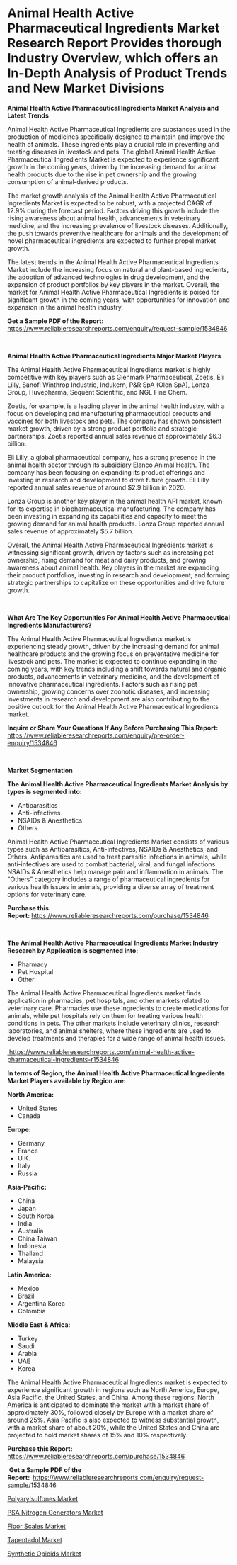 <p><h1>Animal Health Active Pharmaceutical Ingredients Market Research Report Provides thorough Industry Overview, which offers an In-Depth Analysis of Product Trends and New Market Divisions</h1></p><p><strong>Animal Health Active Pharmaceutical Ingredients Market Analysis and Latest Trends</strong></p>
<p><p>Animal Health Active Pharmaceutical Ingredients are substances used in the production of medicines specifically designed to maintain and improve the health of animals. These ingredients play a crucial role in preventing and treating diseases in livestock and pets. The global Animal Health Active Pharmaceutical Ingredients Market is expected to experience significant growth in the coming years, driven by the increasing demand for animal health products due to the rise in pet ownership and the growing consumption of animal-derived products.</p><p>The market growth analysis of the Animal Health Active Pharmaceutical Ingredients Market is expected to be robust, with a projected CAGR of 12.9% during the forecast period. Factors driving this growth include the rising awareness about animal health, advancements in veterinary medicine, and the increasing prevalence of livestock diseases. Additionally, the push towards preventive healthcare for animals and the development of novel pharmaceutical ingredients are expected to further propel market growth.</p><p>The latest trends in the Animal Health Active Pharmaceutical Ingredients Market include the increasing focus on natural and plant-based ingredients, the adoption of advanced technologies in drug development, and the expansion of product portfolios by key players in the market. Overall, the market for Animal Health Active Pharmaceutical Ingredients is poised for significant growth in the coming years, with opportunities for innovation and expansion in the animal health industry.</p></p>
<p><strong>Get a Sample PDF of the Report:&nbsp;</strong> <a href="https://www.reliableresearchreports.com/enquiry/request-sample/1534846">https://www.reliableresearchreports.com/enquiry/request-sample/1534846</a></p>
<p>&nbsp;</p>
<p><strong>Animal Health Active Pharmaceutical Ingredients Major Market Players</strong></p>
<p><p>The Animal Health Active Pharmaceutical Ingredients market is highly competitive with key players such as Glenmark Pharmaceutical, Zoetis, Eli Lilly, Sanofi Winthrop Industrie, Indukern, P&R SpA (Olon SpA), Lonza Group, Huvepharma, Sequent Scientific, and NGL Fine Chem. </p><p>Zoetis, for example, is a leading player in the animal health industry, with a focus on developing and manufacturing pharmaceutical products and vaccines for both livestock and pets. The company has shown consistent market growth, driven by a strong product portfolio and strategic partnerships. Zoetis reported annual sales revenue of approximately $6.3 billion.</p><p>Eli Lilly, a global pharmaceutical company, has a strong presence in the animal health sector through its subsidiary Elanco Animal Health. The company has been focusing on expanding its product offerings and investing in research and development to drive future growth. Eli Lilly reported annual sales revenue of around $2.9 billion in 2020.</p><p>Lonza Group is another key player in the animal health API market, known for its expertise in biopharmaceutical manufacturing. The company has been investing in expanding its capabilities and capacity to meet the growing demand for animal health products. Lonza Group reported annual sales revenue of approximately $5.7 billion.</p><p>Overall, the Animal Health Active Pharmaceutical Ingredients market is witnessing significant growth, driven by factors such as increasing pet ownership, rising demand for meat and dairy products, and growing awareness about animal health. Key players in the market are expanding their product portfolios, investing in research and development, and forming strategic partnerships to capitalize on these opportunities and drive future growth.</p></p>
<p>&nbsp;</p>
<p><strong>What Are The Key Opportunities For Animal Health Active Pharmaceutical Ingredients Manufacturers?</strong></p>
<p><p>The Animal Health Active Pharmaceutical Ingredients market is experiencing steady growth, driven by the increasing demand for animal healthcare products and the growing focus on preventative medicine for livestock and pets. The market is expected to continue expanding in the coming years, with key trends including a shift towards natural and organic products, advancements in veterinary medicine, and the development of innovative pharmaceutical ingredients. Factors such as rising pet ownership, growing concerns over zoonotic diseases, and increasing investments in research and development are also contributing to the positive outlook for the Animal Health Active Pharmaceutical Ingredients market.</p></p>
<p><strong>Inquire or Share Your Questions If Any Before Purchasing This Report:</strong> <a href="https://www.reliableresearchreports.com/enquiry/pre-order-enquiry/1534846">https://www.reliableresearchreports.com/enquiry/pre-order-enquiry/1534846</a></p>
<p>&nbsp;</p>
<p><strong>Market Segmentation</strong></p>
<p><strong>The Animal Health Active Pharmaceutical Ingredients Market Analysis by types is segmented into:</strong></p>
<p><ul><li>Antiparasitics</li><li>Anti-infectives</li><li>NSAIDs & Anesthetics</li><li>Others</li></ul></p>
<p><p>Animal Health Active Pharmaceutical Ingredients Market consists of various types such as Antiparasitics, Anti-infectives, NSAIDs & Anesthetics, and Others. Antiparasitics are used to treat parasitic infections in animals, while anti-infectives are used to combat bacterial, viral, and fungal infections. NSAIDs & Anesthetics help manage pain and inflammation in animals. The "Others" category includes a range of pharmaceutical ingredients for various health issues in animals, providing a diverse array of treatment options for veterinary care.</p></p>
<p><strong>Purchase this Report:&nbsp;</strong><a href="https://www.reliableresearchreports.com/purchase/1534846">https://www.reliableresearchreports.com/purchase/1534846</a></p>
<p>&nbsp;</p>
<p><strong>The Animal Health Active Pharmaceutical Ingredients Market Industry Research by Application is segmented into:</strong></p>
<p><ul><li>Pharmacy</li><li>Pet Hospital</li><li>Other</li></ul></p>
<p><p>The Animal Health Active Pharmaceutical Ingredients market finds application in pharmacies, pet hospitals, and other markets related to veterinary care. Pharmacies use these ingredients to create medications for animals, while pet hospitals rely on them for treating various health conditions in pets. The other markets include veterinary clinics, research laboratories, and animal shelters, where these ingredients are used to develop treatments and therapies for a wide range of animal health issues.</p></p>
<p><a href="https://www.reliableresearchreports.com/animal-health-active-pharmaceutical-ingredients-r1534846">&nbsp;https://www.reliableresearchreports.com/animal-health-active-pharmaceutical-ingredients-r1534846</a></p>
<p><strong>In terms of Region, the Animal Health Active Pharmaceutical Ingredients Market Players available by Region are:</strong></p>
<p>
    <p> <strong> North America: </strong>
        <ul>
            <li>United States</li>
            <li>Canada</li>
        </ul>
        </p> 
    <p> <strong> Europe: </strong>
        <ul>
            <li>Germany</li>
            <li>France</li>
            <li>U.K.</li>
            <li>Italy</li>
            <li>Russia</li>
        </ul>
        </p> 
    <p> <strong> Asia-Pacific: </strong>
        <ul>
            <li>China</li>
            <li>Japan</li>
            <li>South Korea</li>
            <li>India</li>
            <li>Australia</li>
            <li>China Taiwan</li>
            <li>Indonesia</li>
            <li>Thailand</li>
            <li>Malaysia</li>
        </ul>
        </p> 
    <p> <strong> Latin America: </strong>
        <ul>
            <li>Mexico</li>
            <li>Brazil</li>
            <li>Argentina Korea</li>
            <li>Colombia</li>
        </ul>
        </p> 
    <p> <strong> Middle East & Africa: </strong>
        <ul>
            <li>Turkey</li>
            <li>Saudi</li>
            <li>Arabia</li>
            <li>UAE</li>
            <li>Korea</li>
        </ul>
    </p>
    </p>
<p><p>The Animal Health Active Pharmaceutical Ingredients market is expected to experience significant growth in regions such as North America, Europe, Asia Pacific, the United States, and China. Among these regions, North America is anticipated to dominate the market with a market share of approximately 30%, followed closely by Europe with a market share of around 25%. Asia Pacific is also expected to witness substantial growth, with a market share of about 20%, while the United States and China are projected to hold market shares of 15% and 10% respectively.</p></p>
<p><strong>Purchase this Report: </strong><a href="https://www.reliableresearchreports.com/purchase/1534846">https://www.reliableresearchreports.com/purchase/1534846</a></p>
<p>&nbsp;<strong>Get a Sample PDF of the Report:&nbsp;&nbsp;</strong><a href="https://www.reliableresearchreports.com/enquiry/request-sample/1534846">https://www.reliableresearchreports.com/enquiry/request-sample/1534846</a></p>
<p><strong></strong></p>
<p><p><a href="https://issuu.com/reportprime-2/docs/polyarylsulfones-market-size-2030.pptx">Polyarylsulfones Market</a></p><p><a href="https://www.linkedin.com/pulse/psa-nitrogen-generators-market-report-reveals-latest-trends-9zkhe">PSA Nitrogen Generators Market</a></p><p><a href="https://www.linkedin.com/pulse/floor-scales-market-key-successful-business-strategy-forecast-alg5e">Floor Scales Market</a></p><p><a href="https://github.com/moyahfrancoestellec51j635wcx/Market-Research-Report-List-2/blob/main/tapentadol-market.md">Tapentadol Market</a></p><p><a href="https://github.com/suaretopek9/Market-Research-Report-List-2/blob/main/synthetic-opioids-market.md">Synthetic Opioids Market</a></p></p>
